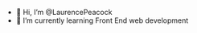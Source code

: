 - 👋 Hi, I’m @LaurencePeacock
- 🌱 I’m currently learning Front End web development

<!---
LaurencePeacock/LaurencePeacock is a ✨ special ✨ repository because its `README.md` (this file) appears on your GitHub profile.
You can click the Preview link to take a look at your changes.
--->
